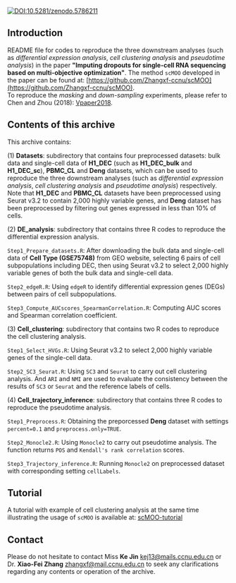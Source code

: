 [![DOI:10.5281/zenodo.5786211](https://zenodo.org/badge/DOI/10.5281/zenodo.5786211.svg)](https://doi.org/10.5281/zenodo.5786211)

Introduction
------------------------

README file for codes to reproduce the three downstream analyses (such as *differential expression analysis*, *cell clustering analysis* and *pseudotime analysis*) in the paper **"Imputing dropouts for single-cell RNA sequencing based on multi-objective optimization"**. The method `scMOO` developed in the paper can be found at: [https://github.com/Zhangxf-ccnu/scMOO](https://github.com/Zhangxf-ccnu/scMOO).   
To reproduce the *masking* and *down-sampling* experiments, please refer to Chen and Zhou (2018): [Vpaper2018](https://github.com/ChenMengjie/Vpaper2018).


Contents of this archive
------------------------
This archive contains:   
 
(1) **Datasets**: subdirectory that contains four preprocessed datasets: bulk data and single-cell data of **H1\_DEC** (such as **H1\_DEC\_bulk** and **H1\_DEC\_sc**), **PBMC\_CL** and **Deng** datasets, which can be used to reproduce the three downstream analyses (such as *differential expression analysis*, *cell clustering analysis* and *pseudotime analysis*) respectively.   
Note that **H1\_DEC** and **PBMC\_CL** datasets have been preprocessed using Seurat v3.2 to contain 2,000 highly variable genes, and **Deng** dataset has been preprocessed by filtering out genes expressed in less than 10% of cells.


(2) **DE\_analysis**: subdirectory that contains three R codes to reproduce the differential expression analysis.    

`Step1_Prepare_datasets.R`: After downloading the bulk data and single-cell data of **Cell Type (GSE75748)** from GEO website, selecting 6 pairs of cell subpopulations including DEC, then using Seurat v3.2 to select 2,000 highly variable genes of both the bulk data and single-cell data.    

`Step2_edgeR.R`: Using `edgeR` to identify differential expression genes (DEGs) between pairs of cell subpopulations.  

`Step3_Compute_AUCscores_SpearmanCorrelation.R`: Computing AUC scores and Spearman correlation coefficient.

(3) **Cell\_clustering**: subdirectory that contains two R codes to reproduce the cell clustering analysis. 

`Step1_Select_HVGs.R`: Using Seurat v3.2 to select 2,000 highly variable genes of the single-cell data.    

`Step2_SC3_Seurat.R`: Using `SC3` and `Seurat` to carry out cell clustering analysis. And `ARI` and `NMI` are used to evaluate the consistency between the results of `SC3` or `Seurat` and the reference labels of cells.   

(4) **Cell\_trajectory\_inference**: subdirectory that contains three R codes to reproduce the pseudotime analysis. 

`Step1_Preprocess.R`: Obtaining the preporcessed **Deng** dataset with settings `percent=0.1` and `preprocess.only=TRUE`. 

`Step2_Monocle2.R`: Using `Monocle2` to carry out pseudotime analysis. The function returns `POS` and `Kendall's rank correlation` scores.   

`Step3_Trajectory_inference.R`: Running `Monocle2` on preprocessed dataset with corresponding setting `cellLabels`.


Tutorial
------------------------
A tutorial with example of cell clustering analysis at the same time illustrating the usage of `scMOO` is available at:
[scMOO-tutorial](https://github.com/Zhangxf-ccnu/scMOO) 


Contact
------------------------
Please do not hesitate to contact Miss **Ke Jin** [kej13@mails.ccnu.edu.cn](kej13@mails.ccnu.edu.cn) or Dr. **Xiao-Fei Zhang** [zhangxf@mail.ccnu.edu.cn](zhangxf@mail.ccnu.edu.cn) to seek any clarifications regarding any contents or operation of the archive.
